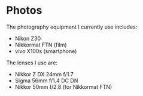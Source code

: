 # Photos

The photography equipment I currently use includes: 

- Nikon Z30
- Nikkormat FTN (film)
- vivo X100s (smartphone)

The lenses I use are:

- Nikkor Z DX 24mm f/1.7
- Sigma 56mm f/1.4 DC DN
- Nikkor 50mm f/2.8 (for Nikkormat FTN)

<PhotosLayout></PhotosLayout>
